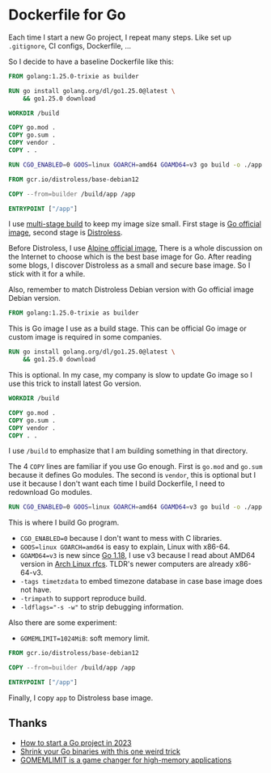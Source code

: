 # Dockerfile for Go

Each time I start a new Go project, I repeat many steps. Like set up `.gitignore`, CI configs, Dockerfile, ...

So I decide to have a baseline Dockerfile like this:

```Dockerfile
FROM golang:1.25.0-trixie as builder

RUN go install golang.org/dl/go1.25.0@latest \
    && go1.25.0 download

WORKDIR /build

COPY go.mod .
COPY go.sum .
COPY vendor .
COPY . .

RUN CGO_ENABLED=0 GOOS=linux GOARCH=amd64 GOAMD64=v3 go build -o ./app -tags timetzdata -trimpath -ldflags="-s -w" .

FROM gcr.io/distroless/base-debian12

COPY --from=builder /build/app /app

ENTRYPOINT ["/app"]
```

I use [multi-stage build](https://docs.docker.com/develop/develop-images/multistage-build/) to keep my image size small.
First stage is [Go official image](https://hub.docker.com/_/golang), second stage is
[Distroless](https://github.com/GoogleContainerTools/distroless).

Before Distroless, I use [Alpine official image](https://hub.docker.com/_/alpine), There is a whole discussion on the
Internet to choose which is the best base image for Go. After reading some blogs, I discover Distroless as a small and
secure base image. So I stick with it for a while.

Also, remember to match Distroless Debian version with Go official image Debian version.

```Dockerfile
FROM golang:1.25.0-trixie as builder
```

This is Go image I use as a build stage. This can be official Go image or custom image is required in some companies.

```Dockerfile
RUN go install golang.org/dl/go1.25.0@latest \
    && go1.25.0 download
```

This is optional. In my case, my company is slow to update Go image so I use this trick to install latest Go version.

```Dockerfile
WORKDIR /build

COPY go.mod .
COPY go.sum .
COPY vendor .
COPY . .
```

I use `/build` to emphasize that I am building something in that directory.

The 4 `COPY` lines are familiar if you use Go enough. First is `go.mod` and `go.sum` because it defines Go modules. The
second is `vendor`, this is optional but I use it because I don't want each time I build Dockerfile, I need to
redownload Go modules.

```Dockerfile
RUN CGO_ENABLED=0 GOOS=linux GOARCH=amd64 GOAMD64=v3 go build -o ./app -tags timetzdata -trimpath -ldflags="-s -w" .
```

This is where I build Go program.

- `CGO_ENABLED=0` because I don't want to mess with C libraries.
- `GOOS=linux GOARCH=amd64` is easy to explain, Linux with x86-64.
- `GOAMD64=v3` is new since [Go 1.18](https://go.dev/doc/go1.18#amd64), I use v3 because I read about AMD64 version in
  [Arch Linux rfcs](https://gitlab.archlinux.org/archlinux/rfcs/-/blob/master/rfcs/0002-march.rst). TLDR's newer
  computers are already x86-64-v3.
- `-tags timetzdata` to embed timezone database in case base image does not have.
- `-trimpath` to support reproduce build.
- `-ldflags="-s -w"` to strip debugging information.

Also there are some experiment:

- `GOMEMLIMIT=1024MiB`: soft memory limit.

```Dockerfile
FROM gcr.io/distroless/base-debian12

COPY --from=builder /build/app /app

ENTRYPOINT ["/app"]
```

Finally, I copy `app` to Distroless base image.

## Thanks

- [How to start a Go project in 2023](https://boyter.org/posts/how-to-start-go-project-2023/)
- [Shrink your Go binaries with this one weird trick](https://words.filippo.io/shrink-your-go-binaries-with-this-one-weird-trick/)
- [GOMEMLIMIT is a game changer for high-memory applications](https://weaviate.io/blog/gomemlimit-a-game-changer-for-high-memory-applications)
